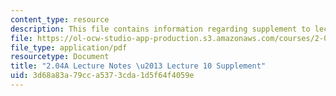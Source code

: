 ```yaml
---
content_type: resource
description: This file contains information regarding supplement to lecture 10.
file: https://ol-ocw-studio-app-production.s3.amazonaws.com/courses/2-04a-systems-and-controls-spring-2013/3d68a83a79cca5373cda1d5f64f4059e_MIT2_04AS13_SuppLecture10.pdf
file_type: application/pdf
resourcetype: Document
title: "2.04A Lecture Notes \u2013 Lecture 10 Supplement"
uid: 3d68a83a-79cc-a537-3cda-1d5f64f4059e
---
```


